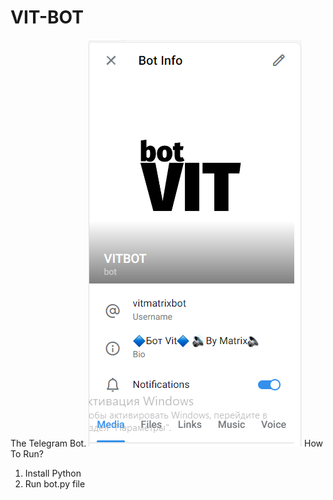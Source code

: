 # VIT-BOT
The Telegram Bot.
![alt text](https://github.com/MatveyGameRus/VIT-BOT/blob/main/Desktop%20Screenshot%202024.01.30%20-%2015.10.20.38.png?raw=true)
How To Run?

1. Install Python
2. Run bot.py file
